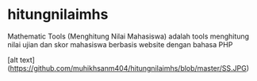 # hitungnilaimhs
Mathematic Tools (Menghitung Nilai Mahasiswa) adalah tools menghitung nilai ujian dan skor mahasiswa berbasis website dengan bahasa PHP

[alt text] (https://github.com/muhikhsanm404/hitungnilaimhs/blob/master/SS.JPG)

